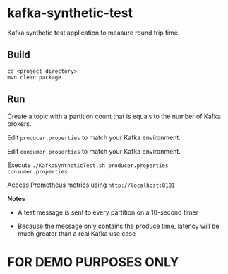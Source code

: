 # kafka-synthetic-test

Kafka synthetic test application to measure round trip time.

## Build

```
cd <project directory>
mvn clean package
```

## Run

Create a topic with a partition count that is equals to the number of Kafka brokers.

Edit `producer.properties` to match your Kafka environment.

Edit `consumer.properties` to match your Kafka environment.

Execute `./KafkaSyntheticTest.sh producer.properties consumer.properties`

Access Prometheus metrics using `http://localhost:8181`

**Notes**

- A test message is sent to every partition on a 10-second timer


- Because the message only contains the produce time, latency will be much greater than a real Kafka use case

# FOR DEMO PURPOSES ONLY

